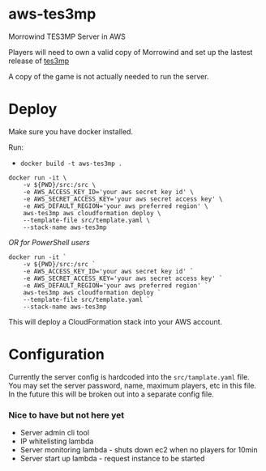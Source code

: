 # aws-tes3mp

Morrowind TES3MP Server in AWS

Players will need to own a valid copy of Morrowind and set up the lastest release of [tes3mp](https://github.com/TES3MP/openmw-tes3mp/releases)

A copy of the game is not actually needed to run the server.

# Deploy

Make sure you have docker installed.

Run:
- `docker build -t aws-tes3mp .`

```
docker run -it \
	-v ${PWD}/src:/src \
	-e AWS_ACCESS_KEY_ID='your aws secret key id' \
	-e AWS_SECRET_ACCESS_KEY='your aws secret access key' \
	-e AWS_DEFAULT_REGION='your aws preferred region' \
	aws-tes3mp aws cloudformation deploy \
	--template-file src/template.yaml \
	--stack-name aws-tes3mp 
```

*OR for PowerShell users*

```
docker run -it ` 
	-v ${PWD}/src:/src `
	-e AWS_ACCESS_KEY_ID='your aws secret key id' `
	-e AWS_SECRET_ACCESS_KEY='your aws secret access key' `
	-e AWS_DEFAULT_REGION='your aws preferred region' `
	aws-tes3mp aws cloudformation deploy `
	--template-file src/template.yaml `
	--stack-name aws-tes3mp
```

This will deploy a CloudFormation stack into your AWS account.

# Configuration

Currently the server config is hardcoded into the `src/tamplate.yaml` file. You may set the server password, name, maximum players, etc in this file. In the future this will be broken out into a separate config file.

### Nice to have but not here yet

- Server admin cli tool
- IP whitelisting lambda
- Server monitoring lambda - shuts down ec2 when no players for 10min
- Server start up lambda - request instance to be started
